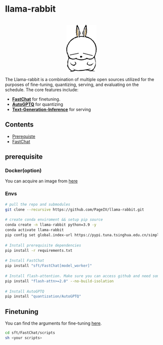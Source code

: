 # llama-rabbit

<p align="center">
    <br>
    <img src="./imgs/MashiMaro.jpg" width="100"/>
    <br>
</p>


The Llama-rabbit is a combination of multiple open sources utilized for the purposes of fine-tuning, quantizing, serving, and evaluating on the schedule. The core features include:
- [**FastChat**](https://github.com/lm-sys/FastChat) for finetuning.
- [**AutoGPTQ**](https://github.com/PanQiWei/AutoGPTQ/tree/main) for quantizing
- [**Text-Generation-Inference**](https://github.com/huggingface/text-generation-inference) for serving

## Contents
- [Prerequiste](#prerequisite)
- [FastChat](#finetuning)

## prerequisite
### Docker(option)
You can acquire an image from [here](https://catalog.ngc.nvidia.com/orgs/nvidia/containers/pytorch/tags)  
### Envs
```bash
# pull the repo and submodules
git clone --recursive https://github.com/PageIV/llama-rabbit.git

# create conda enviroment && setup pip source
conda create -n llama-rabbit python=3.9 -y
conda activate llama-rabbit
pip config set global.index-url https://pypi.tuna.tsinghua.edu.cn/simple

# Install prerequisite dependencies
pip install -r requirements.txt

# Install FastChat 
pip install "sft/FastChat[model_worker]"

# Install flash-attention. Make sure you can access github and need some patience
pip install "flash-attn>=2.0" --no-build-isolation

# Install AutoGPTQ
pip install "quantization/AutoGPTQ"
```

## Finetuning
You can find the arguments for fine-tuning [here](sft/README.md).
```bash
cd sft/FastChat/scripts
sh <your scripts>
```


